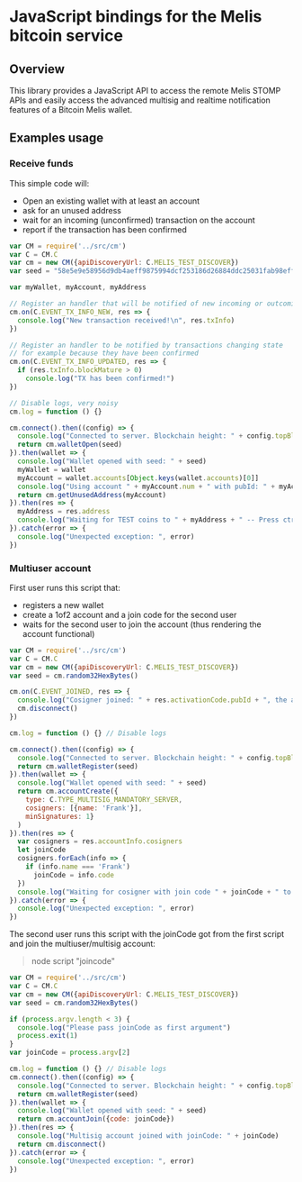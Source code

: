 # JavaScript bindings for the Melis bitcoin service

## Overview

This library provides a JavaScript API to access the remote Melis STOMP APIs
and easily access the advanced multisig and realtime notification features
of a Bitcoin Melis wallet.

## Examples usage

### Receive funds
This simple code will:
* Open an existing wallet with at least an account
* ask for an unused address
* wait for an incoming (unconfirmed) transaction on the account
* report if the transaction has been confirmed

```javascript
var CM = require('../src/cm')
var C = CM.C
var cm = new CM({apiDiscoveryUrl: C.MELIS_TEST_DISCOVER})
var seed = "58e5e9e58956d9db4aeff9875994dcf253186d26884ddc25031fab98eff6ea34" // an existing wallet used for testing purposes

var myWallet, myAccount, myAddress

// Register an handler that will be notified of new incoming or outcoming transactions
cm.on(C.EVENT_TX_INFO_NEW, res => {
  console.log("New transaction received!\n", res.txInfo)
})

// Register an handler to be notified by transactions changing state
// for example because they have been confirmed
cm.on(C.EVENT_TX_INFO_UPDATED, res => {
  if (res.txInfo.blockMature > 0)
    console.log("TX has been confirmed!")
})

// Disable logs, very noisy
cm.log = function () {}

cm.connect().then((config) => {
  console.log("Connected to server. Blockchain height: " + config.topBlock.height)
  return cm.walletOpen(seed)
}).then(wallet => {
  console.log("Wallet opened with seed: " + seed)
  myWallet = wallet
  myAccount = wallet.accounts[Object.keys(wallet.accounts)[0]]
  console.log("Using account " + myAccount.num + " with pubId: " + myAccount.pubId)
  return cm.getUnusedAddress(myAccount)
}).then(res => {
  myAddress = res.address
  console.log("Waiting for TEST coins to " + myAddress + " -- Press ctrl-c to exit")
}).catch(error => {
  console.log("Unexpected exception: ", error)
})
```

### Multiuser account
First user runs this script that:
* registers a new wallet
* create a 1of2 account and a join code for the second user
* waits for the second user to join the account (thus rendering the account functional)

```javascript
var CM = require('../src/cm')
var C = CM.C
var cm = new CM({apiDiscoveryUrl: C.MELIS_TEST_DISCOVER})
var seed = cm.random32HexBytes()

cm.on(C.EVENT_JOINED, res => {
  console.log("Cosigner joined: " + res.activationCode.pubId + ", the account is ready!")
  cm.disconnect()
})

cm.log = function () {} // Disable logs

cm.connect().then((config) => {
  console.log("Connected to server. Blockchain height: " + config.topBlock.height)
  return cm.walletRegister(seed)
}).then(wallet => {
  console.log("Wallet opened with seed: " + seed)
  return cm.accountCreate({
    type: C.TYPE_MULTISIG_MANDATORY_SERVER,
    cosigners: [{name: 'Frank'}],
    minSignatures: 1}
  )
}).then(res => {
  var cosigners = res.accountInfo.cosigners
  let joinCode
  cosigners.forEach(info => {
    if (info.name === 'Frank')
      joinCode = info.code
  })
  console.log("Waiting for cosigner with join code " + joinCode + " to join my account -- Press ctrl-c to exit")
}).catch(error => {
  console.log("Unexpected exception: ", error)
})
```

The second user runs this script with the joinCode got from the first script and join the multiuser/multisig account:

> node script "joincode"

```javascript
var CM = require('../src/cm')
var C = CM.C
var cm = new CM({apiDiscoveryUrl: C.MELIS_TEST_DISCOVER})
var seed = cm.random32HexBytes()

if (process.argv.length < 3) {
  console.log("Please pass joinCode as first argument")
  process.exit(1)
}
var joinCode = process.argv[2]

cm.log = function () {} // Disable logs
cm.connect().then((config) => {
  console.log("Connected to server. Blockchain height: " + config.topBlock.height + " joinCode: " + joinCode)
  return cm.walletRegister(seed)
}).then(wallet => {
  console.log("Wallet opened with seed: " + seed)
  return cm.accountJoin({code: joinCode})
}).then(res => {
  console.log("Multisig account joined with joinCode: " + joinCode)
  return cm.disconnect()
}).catch(error => {
  console.log("Unexpected exception: ", error)
})
```
